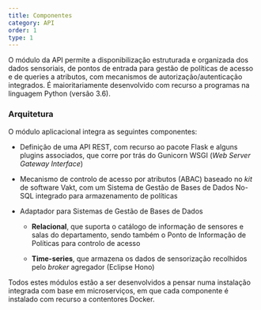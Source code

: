 ```yaml
---
title: Componentes
category: API
order: 1
type: 1
---
```


O módulo da API permite a disponibilização estruturada e organizada dos dados sensoriais, de pontos de entrada para gestão de políticas de acesso e de queries a atributos, com mecanismos de autorização/autenticação integrados. É maioritariamente desenvolvido com recurso a programas na linguagem Python (versão 3.6).

### Arquitetura

O módulo aplicacional integra as seguintes componentes:

- Definição de uma API REST, com recurso ao pacote Flask e alguns plugins associados, que corre por trás do Gunicorn WSGI (*Web Server Gateway Interface*)

- Mecanismo de controlo de acesso por atributos (ABAC) baseado no *kit* de software Vakt, com um Sistema de Gestão de Bases de Dados No-SQL integrado para armazenamento de políticas

- Adaptador para Sistemas de Gestão de Bases de Dados
    
    - **Relacional**, que suporta o catálogo de informação de sensores e salas do departamento, sendo também o Ponto de Informação de Políticas para controlo de acesso
    
    - **Time-series**, que armazena os dados de sensorização recolhidos pelo *broker* agregador (Eclipse Hono)

Todos estes módulos estão a ser desenvolvidos a pensar numa instalação integrada com base em microserviços, em que cada componente é instalado com recurso a contentores Docker.